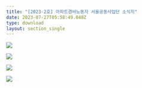 ```yaml
---
title: "[2023-2호] 아파트경비노동자 서울공동사업단 소식지"
date: 2023-07-27T05:58:49.048Z
type: download
layout: section_single
---
```

![](/uploads/23-2호-소식지_1.jpg)

![](/uploads/23-2호-소식지_2.jpg)

![](/uploads/23-2호-소식지_3.jpg)

![](/uploads/23-2호-소식지_4.jpg)
